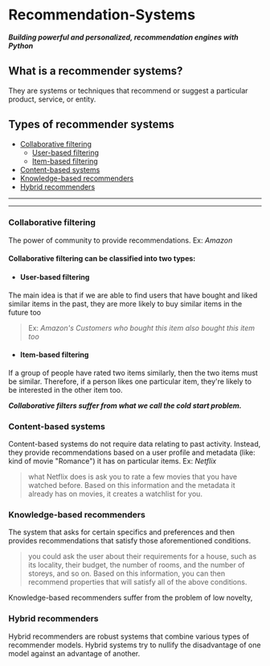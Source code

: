 # Recommendation-Systems
***Building powerful and personalized, recommendation engines with Python***

## What is a recommender systems?
They are systems or techniques that recommend or suggest a particular product, service, or entity.

## Types of recommender systems
 - [Collaborative filtering](https://github.com/Youssef0Eldeeb/Recommendation-Systems/blob/master/README.md#collaborative-filtering)
	 - [User-based filtering](https://github.com/Youssef0Eldeeb/Recommendation-Systems/blob/master/README.md#user-based-filtering)
	 - [Item-based filtering](https://github.com/Youssef0Eldeeb/Recommendation-Systems/blob/master/README.md#item-based-filtering)
 - [Content-based systems](https://github.com/Youssef0Eldeeb/Recommendation-Systems/blob/master/README.md#content-based-systems)
 - [Knowledge-based recommenders](https://github.com/Youssef0Eldeeb/Recommendation-Systems/blob/master/README.md#knowledge-based-recommenders)
 - [Hybrid recommenders](https://github.com/Youssef0Eldeeb/Recommendation-Systems/blob/master/README.md#hybrid-recommenders)

----
----

###  Collaborative filtering
The power of community to provide recommendations.
Ex: *Amazon*

#### Collaborative filtering can be classified into two types:
 
 - #### User-based filtering
The main idea is that if we are able to find users that have bought and liked similar items in the past, they are more likely to buy similar items in the future too

> Ex: *Amazon's Customers who bought this item also bought this item too*

- #### Item-based filtering
If a group of people have rated two items similarly, then the two items must be similar. Therefore, if a person likes one particular item, they're likely to be interested in the other item too.

***Collaborative filters suffer from what we call the cold start problem.***

### Content-based systems
Content-based systems do not require data relating to past activity. Instead, they provide recommendations based on a user profile and metadata (like: kind of movie "Romance") it has on particular items.
Ex: *Netflix*
>what Netflix does  is ask you to rate a few movies that you have watched before. Based on this information and the metadata it already has on movies, it creates a watchlist for you.

### Knowledge-based recommenders
The system that asks for certain specifics and preferences and then provides recommendations that satisfy those aforementioned conditions.

> you could ask the user about their requirements for a house, such as its locality, their budget, the number of rooms, and the number of storeys, and so on. Based on this information, you can then recommend properties that will satisfy all of the above conditions.

Knowledge-based recommenders suffer from the problem of low novelty,

### Hybrid recommenders
Hybrid recommenders are robust systems that combine various types of recommender models.
Hybrid systems try to nullify the disadvantage of one model against an advantage of another.
